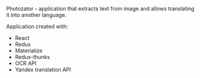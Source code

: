 Photozator - application that extracts text from image and allows translating it into another language.

Application created with:
- React
- Redux
- Materialize
- Redux-thunks
- OCR API
- Yandex translation API